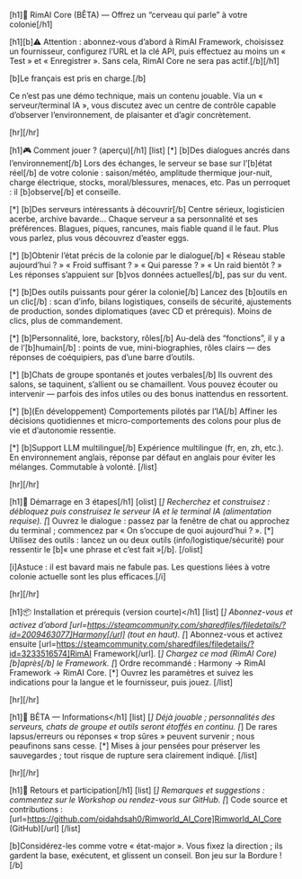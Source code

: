 [h1]🧠 RimAI Core (BÊTA) — Offrez un “cerveau qui parle” à votre colonie[/h1]

[h1][b]⚠ Attention : abonnez‑vous d’abord à RimAI Framework, choisissez un fournisseur, configurez l’URL et la clé API, puis effectuez au moins un « Test » et « Enregistrer ». Sans cela, RimAI Core ne sera pas actif.[/b][/h1]

[b]Le français est pris en charge.[/b]

Ce n’est pas une démo technique, mais un contenu jouable. Via un « serveur/terminal IA », vous discutez avec un centre de contrôle capable d’observer l’environnement, de plaisanter et d’agir concrètement.

[hr][/hr]

[h1]🎮 Comment jouer ? (aperçu)[/h1]
[list]
[*] [b]Des dialogues ancrés dans l’environnement[/b]
	Lors des échanges, le serveur se base sur l’[b]état réel[/b] de votre colonie : saison/météo, amplitude thermique jour-nuit, charge électrique, stocks, moral/blessures, menaces, etc. Pas un perroquet : il [b]observe[/b] et conseille.

[*] [b]Des serveurs intéressants à découvrir[/b]
	Centre sérieux, logisticien acerbe, archive bavarde… Chaque serveur a sa personnalité et ses préférences. Blagues, piques, rancunes, mais fiable quand il le faut. Plus vous parlez, plus vous découvrez d’easter eggs.

[*] [b]Obtenir l’état précis de la colonie par le dialogue[/b]
	« Réseau stable aujourd’hui ? » « Froid suffisant ? » « Qui paresse ? » « Un raid bientôt ? » Les réponses s’appuient sur [b]vos données actuelles[/b], pas sur du vent.

[*] [b]Des outils puissants pour gérer la colonie[/b]
	Lancez des [b]outils en un clic[/b] : scan d’info, bilans logistiques, conseils de sécurité, ajustements de production, sondes diplomatiques (avec CD et prérequis). Moins de clics, plus de commandement.

[*] [b]Personnalité, lore, backstory, rôles[/b]
	Au-delà des “fonctions”, il y a de l’[b]humain[/b] : points de vue, mini-biographies, rôles clairs — des réponses de coéquipiers, pas d’une barre d’outils.

[*] [b]Chats de groupe spontanés et joutes verbales[/b]
	Ils ouvrent des salons, se taquinent, s’allient ou se chamaillent. Vous pouvez écouter ou intervenir — parfois des infos utiles ou des bonus inattendus en ressortent.

[*] [b](En développement) Comportements pilotés par l’IA[/b]
	Affiner les décisions quotidiennes et micro-comportements des colons pour plus de vie et d’autonomie ressentie.

[*] [b]Support LLM multilingue[/b]
	Expérience multilingue (fr, en, zh, etc.). En environnement anglais, réponse par défaut en anglais pour éviter les mélanges. Commutable à volonté.
[/list]

[hr][/hr]

[h1]🧭 Démarrage en 3 étapes[/h1]
[olist]
[*] Recherchez et construisez : débloquez puis construisez le serveur IA et le terminal IA (alimentation requise).
[*] Ouvrez le dialogue : passez par la fenêtre de chat ou approchez du terminal ; commencez par « On s’occupe de quoi aujourd’hui ? ».
[*] Utilisez des outils : lancez un ou deux outils (info/logistique/sécurité) pour ressentir le [b]« une phrase et c’est fait »[/b].
[/olist]

[i]Astuce : il est bavard mais ne fabule pas. Les questions liées à votre colonie actuelle sont les plus efficaces.[/i]

[hr][/hr]

[h1]📦 Installation et prérequis (version courte)</h1]
[list]
[*] Abonnez-vous et activez d’abord [url=https://steamcommunity.com/sharedfiles/filedetails/?id=2009463077]Harmony[/url] (tout en haut).
[*] Abonnez-vous et activez ensuite [url=https://steamcommunity.com/sharedfiles/filedetails/?id=3233516574]RimAI Framework[/url].
[*] Chargez ce mod (RimAI Core) [b]après[/b] le Framework.
[*] Ordre recommandé : Harmony → RimAI Framework → RimAI Core.
[*] Ouvrez les paramètres et suivez les indications pour la langue et le fournisseur, puis jouez.
[/list]

[hr][/hr]

[h1]🧪 BÊTA — Informations</h1]
[list]
[*] Déjà jouable ; personnalités des serveurs, chats de groupe et outils seront étoffés en continu.
[*] De rares lapsus/erreurs ou réponses « trop sûres » peuvent survenir ; nous peaufinons sans cesse.
[*] Mises à jour pensées pour préserver les sauvegardes ; tout risque de rupture sera clairement indiqué.
[/list]

[hr][/hr]

[h1]🤝 Retours et participation[/h1]
[list]
[*] Remarques et suggestions : commentez sur le Workshop ou rendez-vous sur GitHub.
[*] Code source et contributions : [url=https://github.com/oidahdsah0/Rimworld_AI_Core]Rimworld_AI_Core (GitHub)[/url]
[/list]

[b]Considérez-les comme votre « état-major ». Vous fixez la direction ; ils gardent la base, exécutent, et glissent un conseil. Bon jeu sur la Bordure ![/b]
